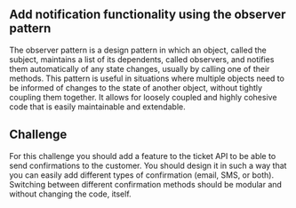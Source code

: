 ## Add notification functionality using the observer pattern

The observer pattern is a design pattern in which an object, called the subject, maintains a list of its dependents, 
called observers, and notifies them automatically of any state changes, usually by calling one of their methods. 
This pattern is useful in situations where multiple objects need to be informed of changes to the state of another 
object, without tightly coupling them together. It allows for loosely coupled and highly cohesive code that is easily 
maintainable and extendable.


## Challenge

For this challenge you should add a feature to the ticket API to be able to send confirmations to the customer. You 
should design it in such a way that you can easily add different types of confirmation (email, SMS, or both). Switching 
between different confirmation methods should be modular and without changing the code, itself.











